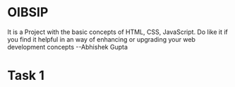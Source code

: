 # OIBSIP
It is a Project with the basic concepts of HTML, CSS, JavaScript. Do like it if you find it helpful in an way of enhancing or upgrading your web development concepts --Abhishek Gupta

<h1>Task 1</h1>
<a href="oibsip_level1_task1/index.html"></a>
